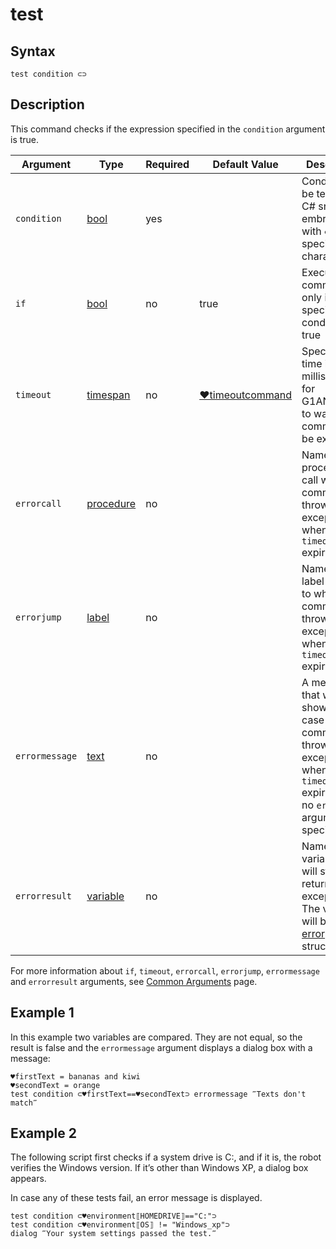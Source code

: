 # test

## Syntax

```G1ANT
test condition ⊂⊃
```

## Description

This command checks if the expression specified in the `condition` argument is true.

| Argument | Type | Required | Default Value | Description |
| -------- | ---- | -------- | ------------- | ----------- |
|`condition`| [bool](https://manual.g1ant.com/link/G1ANT.Language/G1ANT.Language/Structures/BooleanStructure.md) | yes| | Condition to be tested: a C# snippet embraced with `⊂⊃` special characters |
| `if`           | [bool](https://manual.g1ant.com/link/G1ANT.Language/G1ANT.Language/Structures/BooleanStructure.md) | no       | true                                                        | Executes the command only if a specified condition is true   |
| `timeout`      | [timespan](https://manual.g1ant.com/link/G1ANT.Language/G1ANT.Language/Structures/TimeSpanStructure.md) | no       | [♥timeoutcommand](G1ANT.Language/G1ANT.Addon.Core/Variables/TimeoutCommandVariable.md) | Specifies time in milliseconds for G1ANT.Robot to wait for the command to be executed |
| `errorcall`    | [procedure](https://manual.g1ant.com/link/G1ANT.Language/G1ANT.Language/Structures/ProcedureStructure.md) | no       |                                                             | Name of a procedure to call when the command throws an exception or when a given `timeout` expires |
| `errorjump`    | [label](https://manual.g1ant.com/link/G1ANT.Language/G1ANT.Language/Structures/LabelStructure.md) | no       |                                                             | Name of the label to jump to when the command throws an exception or when a given `timeout` expires |
| `errormessage` | [text](https://manual.g1ant.com/link/G1ANT.Language/G1ANT.Language/Structures/TextStructure.md) | no       |                                                             | A message that will be shown in case the command throws an exception or when a given `timeout` expires, and no `errorjump` argument is specified |
| `errorresult`  | [variable](https://manual.g1ant.com/link/G1ANT.Language/G1ANT.Language/Structures/VariableStructure.md) | no       |                                                             | Name of a variable that will store the returned exception. The variable will be of [error](G1ANT.Language/G1ANT.Language/Structures/ErrorStructure.md) structure  |

For more information about `if`, `timeout`, `errorcall`, `errorjump`, `errormessage` and `errorresult` arguments, see [Common Arguments](https://manual.g1ant.com/link/G1ANT.Manual/appendices/common-arguments.md) page.

## Example 1

In this example two variables are compared. They are not equal, so the result is false and the `errormessage` argument displays a dialog box with a message:

```G1ANT
♥firstText = bananas and kiwi
♥secondText = orange
test condition ⊂♥firstText==♥secondText⊃ errormessage ‴Texts don't match‴
```

## Example 2

The following script first checks if a system drive is C:, and if it is, the robot verifies the Windows version. If it’s other than Windows XP, a dialog box appears.

In case any of these tests fail, an error message is displayed.

```G1ANT
test condition ⊂♥environment⟦HOMEDRIVE⟧=="C:"⊃
test condition ⊂♥environment⟦OS⟧ != "Windows_xp"⊃
dialog ‴Your system settings passed the test.‴
```


